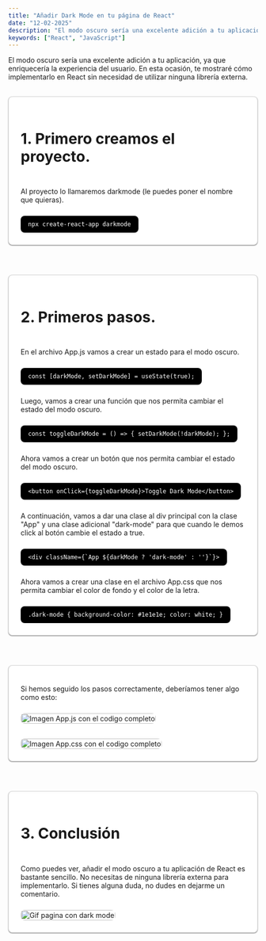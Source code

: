 ```yaml
---
title: "Añadir Dark Mode en tu página de React"
date: "12-02-2025"
description: "El modo oscuro sería una excelente adición a tu aplicación, ya que enriquecería la experiencia del usuario. En esta ocasión, te mostraré cómo implementarlo en React sin necesidad de utilizar ninguna librería externa."
keywords: ["React", "JavaScript"]
---
```


<html>

<p>El modo oscuro sería una excelente adición a tu aplicación, ya que enriquecería la experiencia del usuario. En esta ocasión, te mostraré cómo implementarlo en React sin necesidad de utilizar ninguna librería externa.</p>
</br>
<div class="section">

  <div class="container">
    <h1>1. Primero creamos el proyecto.</h1>
    <p>Al proyecto lo llamaremos darkmode (le puedes poner el nombre que quieras).</p>
    <code>npx create-react-app darkmode</code>
  </div>

  <div class="container">
    <h1>2. Primeros pasos.</h1>
    <p>En el archivo App.js vamos a crear un estado para el modo oscuro.</p>
    <code>const [darkMode, setDarkMode] = useState(true);</code>
    <p>Luego, vamos a crear una función que nos permita cambiar el estado del modo oscuro.</p>
    <code>const toggleDarkMode = () => { setDarkMode(!darkMode); };</code>
    <p>Ahora vamos a crear un botón que nos permita cambiar el estado del modo oscuro.</p>
    <code>&lt;button onClick=&#123;toggleDarkMode&#125;&gt;Toggle Dark Mode&lt;/button&gt;</code>
    <p>A continuación, vamos a dar una clase al div principal con la clase "App" y una clase adicional "dark-mode" para que cuando le demos click al botón cambie el estado a true.</p>
    <code>&lt;div className=&#123;`App $&#123;darkMode ? 'dark-mode' : ''&#125;`&#125;&gt;</code>
    <p>Ahora vamos a crear una clase en el archivo App.css que nos permita cambiar el color de fondo y el color de la letra.</p>
    <code>.dark-mode { background-color: #1e1e1e; color: white; }</code>
  </div>

  <div class="container">
    <p>Si hemos seguido los pasos correctamente, deberíamos tener algo como esto:</p>
    <div class="imagenes">
      <img src="/assets/tutorials/darkmode2.png" alt="Imagen App.js con el codigo completo" />
      <img src="/assets/tutorials/darkmode1.png" alt="Imagen App.css con el codigo completo" />
    </div>
  </div>

  <div class="container">
    <h1>3. Conclusión</h1>
    <p>Como puedes ver, añadir el modo oscuro a tu aplicación de React es bastante sencillo. No necesitas de ninguna librería externa para implementarlo. Si tienes alguna duda, no dudes en dejarme un comentario.</p>
    <img src="/assets/tutorials/darkmodegif.gif" alt="Gif pagina con dark mode" />
  </div>
</div>

</html>

<style>

  h1{
    font-size: 30px;
    font-weight: bold;
  }

  .imagenes{
    display: flex;
    gap: 30px;
    flex-direction: column;
  }

  img{
    max-width: 600px;
    height: fit-content;
    border-radius: 8px;
  }

  code{
    background-color: black;
    padding: 10px 15px;
    color: white;
    border-radius: 8px;
    width: fit-content;
  }

  .section{
    display: flex;
    gap: 60px;
    flex-direction: column;
  }

  .container{
    display: flex;
    gap: 10px;
    flex-direction: column;
    border: 1px solid #D5D5D5;
    padding: 1.5rem;
    border-radius: 8px;
    background-color: white;
    box-shadow: 0 1px 2px rgba(0, 0, 0, 0.5);

  }

</style>
